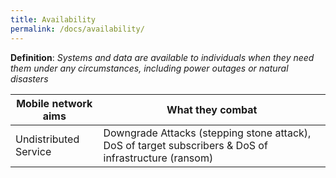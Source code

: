 ```yaml
---
title: Availability
permalink: /docs/availability/
---
```


**Definition**: *Systems and data are available to individuals when they need them under any circumstances, including power outages or natural disasters*

| Mobile network aims  | What they combat          |
| -------------         |-------------              |
| Undistributed Service | Downgrade Attacks (stepping stone attack), DoS of target subscribers & DoS of infrastructure (ransom) | 



